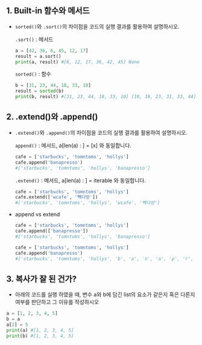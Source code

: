 ## 1. Built-in 함수와 메서드

- ``sorted()``와 ``.sort()``의 차이점을 코드의 실행 결과를 활용하여 설명하시오.
  
  ``.sort()`` : 메서드
  
  ```python
  a = [42, 36, 6, 45, 12, 17]
  result = a.sort()
  print(a, result) #[6, 12, 17, 36, 42, 45] None
  ```
  
  ``sorted()`` : 함수
  
  ```python
  b = [31, 23, 44, 18, 33, 10]
  result = sorted(b)
  print(b, result) #[31, 23, 44, 18, 33, 10] [10, 18, 23, 31, 33, 44]
  ```

## 2. .extend()와 .append()

- ``.extend()``와 ``.append()``의 차이점을 코드의 실행 결과를 활용하여 설명하시오.
  
  ``append()`` : 메서드, a[len(a) : ] = [x] 와 동일합니다.
  
  ```python
  cafe = ['starbucks', 'tomntoms', 'hollys']
  cafe.append('banapresso') 
  #['starbucks', 'tomntoms', 'hollys', 'banapresso']
  ```
  
  ``.extend()`` : 메서드, a[len(a) : ] = iterable 와 동일합니다.
  
  ```python
  cafe = ['starbucks', 'tomntoms', 'hollys']
  cafe.extend(['wcafe', '뺵다방'])
  #['starbucks', 'tomntoms', 'hollys', 'wcafe', '뺵다방']
  ```

- append vs extend
  
  ```python
  cafe = ['starbucks', 'tomntoms', 'hollys']
  cafe.append(['banapresso'])
  #['starbucks', 'tomntoms', 'hollys', 'banapresso']
  ```
  
  ```python
  cafe = ['starbucks', 'tomntoms', 'hollys']
  cafe.append('banapresso')
  #['starbucks', 'tomntoms', 'hollys', 'b', 'a', 'n', 'a', 'p', 'r', 'e', 's', 's', 'o' ]
  ```

## 3. 복사가 잘 된 건가?

- 아래의 코드를 실행 하였을 때, 변수 a와 b에 담긴 list의 요소가 같은지 혹은 다른지
  여부를 판단하고 그 이유를 작성하시오

```python
a = [1, 2, 3, 4, 5]
b = a 
a[2] = 5 
print(a) #[1, 2, 3, 4, 5]
print(b) #[1, 2, 3, 4, 5]
```
